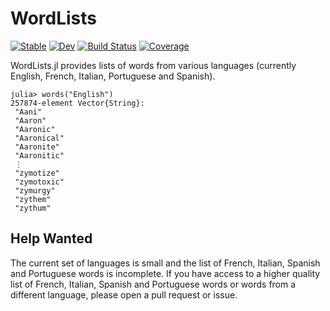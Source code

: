 # WordLists

[![Stable](https://img.shields.io/badge/docs-stable-blue.svg)](https://LilithHafner.github.io/WordLists.jl/stable/)
[![Dev](https://img.shields.io/badge/docs-dev-blue.svg)](https://LilithHafner.github.io/WordLists.jl/dev/)
[![Build Status](https://github.com/LilithHafner/WordLists.jl/actions/workflows/CI.yml/badge.svg?branch=main)](https://github.com/LilithHafner/WordLists.jl/actions/workflows/CI.yml?query=branch%3Amain)
[![Coverage](https://codecov.io/gh/LilithHafner/WordLists.jl/branch/main/graph/badge.svg)](https://codecov.io/gh/LilithHafner/WordLists.jl)

WordLists.jl provides lists of words from various languages (currently English, French, Italian, Portuguese and Spanish).

```julia-repl
julia> words("English")
257874-element Vector{String}:
 "Aani"
 "Aaron"
 "Aaronic"
 "Aaronical"
 "Aaronite"
 "Aaronitic"
 ⋮
 "zymotize"
 "zymotoxic"
 "zymurgy"
 "zythem"
 "zythum"
```

## Help Wanted

The current set of languages is small and the list of French, Italian, Spanish and Portuguese words is incomplete. If you have access to a higher quality list of French, Italian, Spanish and Portuguese words or words from a different language, please open a pull request or issue.
